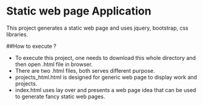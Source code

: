 # Static web page Application

This project generates a static web page and uses 
jquery, bootstrap, css libraries.

##How to execute ?
* To execute this project, one needs to download this whole directory and then
  open .html file in browser.
* There are two .html files, both serves different purpose.
* projects_html.html is designed for generic web page to display work and projects.
* index.html uses lay over and presents a web page idea that can be used to generate
  fancy static web pages.

